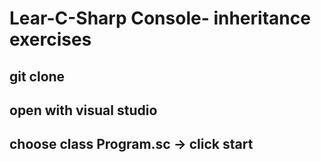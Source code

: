 # Lear-C-Sharp Console- inheritance exercises
## git clone
## open with visual studio
## choose class Program.sc -> click start
